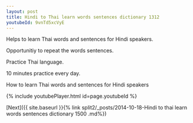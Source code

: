 ```yaml
---
layout: post
title: Hindi to Thai learn words sentences dictionary 1312 
youtubeId: 9vnTd5xcVyE
---
```

 
 
Helps to learn Thai words and sentences for Hindi speakers.

Opportunitiy to repeat the words sentences. 

Practice Thai language. 
 
10 minutes practice every day. 
 
How to learn Thai words and sentences for Hindi speakers 
 
{% include youtubePlayer.html id=page.youtubeId %}
 
 
[Next]({{ site.baseurl }}{% link  split2/_posts/2014-10-18-Hindi to thai learn words sentences dictionary 1500 .md%})
 
